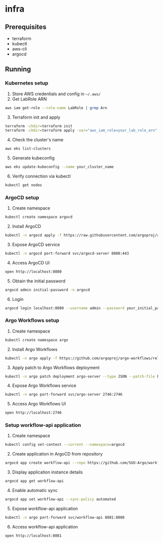 # infra

## Prerequisites
- terraform
- kubectl
- aws-cli
- argocd

## Running

### Kubernetes setup
1. Store AWS credentials and config in `~/.aws/`
2. Get LabRole ARN
```bash
aws iam get-role --role-name LabRole | grep Arn
```
3. Terraform init and apply
```bash
terraform -chdir=terraform init
terraform -chdir=terraform apply -var="aws_iam_role=your_lab_role_arn"
```
4. Check the cluster's name
```bash
aws eks list-clusters
```
5. Generate kubeconfig 
```bash
aws eks update-kubeconfig --name your_cluster_name
```
6. Verify connection via kubectl
```bash
kubectl get nodes
```

### ArgoCD setup
1. Create namespace
```bash
kubectl create namespace argocd
```
2. Install ArgoCD
```bash
kubectl -n argocd apply -f https://raw.githubusercontent.com/argoproj/argo-cd/stable/manifests/install.yaml
```
3. Expose ArgoCD service
```bash
kubectl -n argocd port-forward svc/argocd-server 8080:443
```
4. Access ArgoCD UI
```bash
open http://localhost:8080
```
5. Obtain the initial password
```bash
argocd admin initial-password -n argocd
```
6. Login
```bash
argocd login localhost:8080 --username admin --password your_initial_password
```

### Argo Workflows setup
1. Create namespace
```bash
kubectl create namespace argo
```
2. Install Argo Workflows
```bash
kubectl -n argo apply -f https://github.com/argoproj/argo-workflows/releases/download/v3.5.7/quick-start-minimal.yaml
```
3. Apply patch to Argo Workflows deployment
```bash
kubectl -n argo patch deployment argo-server --type JSON --patch-file k8s/argo-server-patch.yaml
```
4. Expose Argo Workflows service
```bash
kubectl -n argo port-forward svc/argo-server 2746:2746
```
5. Access Argo Workflows UI
```bash
open http://localhost:2746
```

### Setup workflow-api application
1. Create namespace
```bash
kubectl config set-context --current --namespace=argocd
```
2. Create application in ArgoCD from repository
```bash
argocd app create workflow-api --repo https://github.com/SUU-Argo/workflow-api.git --path deploy --dest-server https://kubernetes.default.svc --dest-namespace argo
```
3. Display application instance details
```bash
argocd app get workflow-api
```
4. Enable automatic sync
```bash
argocd app set workflow-api --sync-policy automated
```
5. Expose workflow-api application
```bash
kubectl -n argo port-forward svc/workflow-api 8081:8080
```
6. Access workflow-api application
```bash
open http://localhost:8081
```
